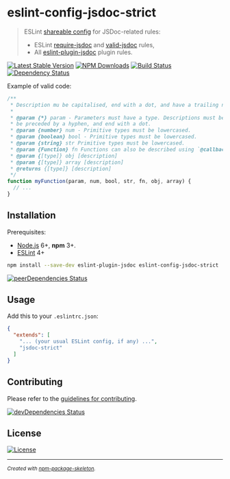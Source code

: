 eslint-config-jsdoc-strict
==========================

> ESLint [shareable config] for JSDoc-related rules:
> - ESLint [require-jsdoc] and [valid-jsdoc] rules,
> - All [eslint-plugin-jsdoc] plugin rules.

[![Latest Stable Version](https://img.shields.io/npm/v/eslint-config-jsdoc-strict.svg)](https://www.npmjs.com/package/eslint-config-jsdoc-strict)
[![NPM Downloads](https://img.shields.io/npm/dm/eslint-config-jsdoc-strict.svg)](https://www.npmjs.com/package/eslint-config-jsdoc-strict)
[![Build Status](https://travis-ci.org/amercier/eslint-config-jsdoc-strict.svg?branch=master)](https://travis-ci.org/amercier/eslint-config-jsdoc-strict)
[![Dependency Status](https://img.shields.io/david/amercier/eslint-config-jsdoc-strict.svg)](https://david-dm.org/amercier/eslint-config-jsdoc-strict)

Example of valid code:

```js
/**
 * Description mu be capitalised, end with a dot, and have a trailing new line.
 *
 * @param {*} param - Parameters must have a type. Descriptions must be capitalised,
 * be preceded by a hyphen, and end with a dot.
 * @param {number} num - Primitive types must be lowercased.
 * @param {boolean} bool - Primitive types must be lowercased.
 * @param {string} str Primitive types must be lowercased.
 * @param {Function} fn Functions can also be described using `@callback`.
 * @param {[type]} obj [description]
 * @param {[type]} array [description]
 * @returns {[type]} [description]
 */
function myFunction(param, num, bool, str, fn, obj, array) {
  // ...
}
```

Installation
------------

Prerequisites:
- [Node.js](https://nodejs.org/) 6+, **npm** 3+.
- [ESLint] 4+

```sh
npm install --save-dev eslint-plugin-jsdoc eslint-config-jsdoc-strict
```

[![peerDependencies Status](https://david-dm.org/amercier/eslint-config-jsdoc-strict/peer-status.svg)](https://david-dm.org/amercier/eslint-config-jsdoc-strict?type=peer)

Usage
-----

Add this to your `.eslintrc.json`:
```json
{
  "extends": [
    "... (your usual ESLint config, if any) ...",
    "jsdoc-strict"
  ]
}
```

Contributing
------------

Please refer to the [guidelines for contributing](./CONTRIBUTING.md).

[![devDependencies Status](https://david-dm.org/amercier/eslint-config-jsdoc-strict/dev-status.svg)](https://david-dm.org/amercier/eslint-config-jsdoc-strict?type=dev)

License
-------

[![License](https://img.shields.io/npm/l/eslint-config-jsdoc-strict.svg)](LICENSE.md)

---
<sup>_Created with [npm-package-skeleton](https://github.com/amercier/npm-package-skeleton)._</sup>

[shareable config]: https://eslint.org/docs/developer-guide/shareable-configs
[ESLint]: https://eslint.org/
[require-jsdoc]: https://eslint.org/docs/rules/require-jsdoc
[valid-jsdoc]: https://eslint.org/docs/rules/valid-jsdoc
[eslint-plugin-jsdoc]: https://www.npmjs.com/package/eslint-plugin-jsdoc
[Node.js]: https://nodejs.org/
